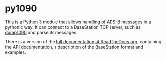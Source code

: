 py1090
======

This is a Python 3 module that allows handling of ADS-B messages in a pythonic way.
It can connect to a BaseStation TCP server, such as [dump1090](https://github.com/MalcolmRobb/dump1090) and parse its messages.

There is a version of the [full documentation at ReadTheDocs.org](http://py1090.readthedocs.org/), containing the API documentation, a description of the BaseStation format and examples.


